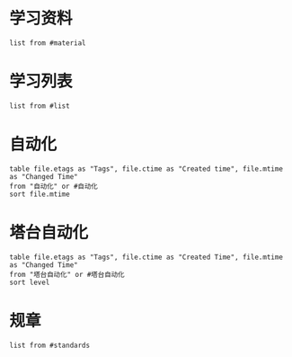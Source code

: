 # 学习资料 
```dataview
list from #material 
```

# 学习列表
```dataview
list from #list
```

# 自动化
```dataview
table file.etags as "Tags", file.ctime as "Created time", file.mtime as "Changed Time"
from "自动化" or #自动化
sort file.mtime
```

# 塔台自动化
```dataview
table file.etags as "Tags", file.ctime as "Created Time", file.mtime as "Changed Time"
from "塔台自动化" or #塔台自动化
sort level
```

# 规章
```dataview
list from #standards
```
